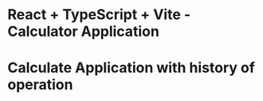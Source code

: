 # React + TypeScript + Vite - Calculator Application

# Calculate Application with history of operation
